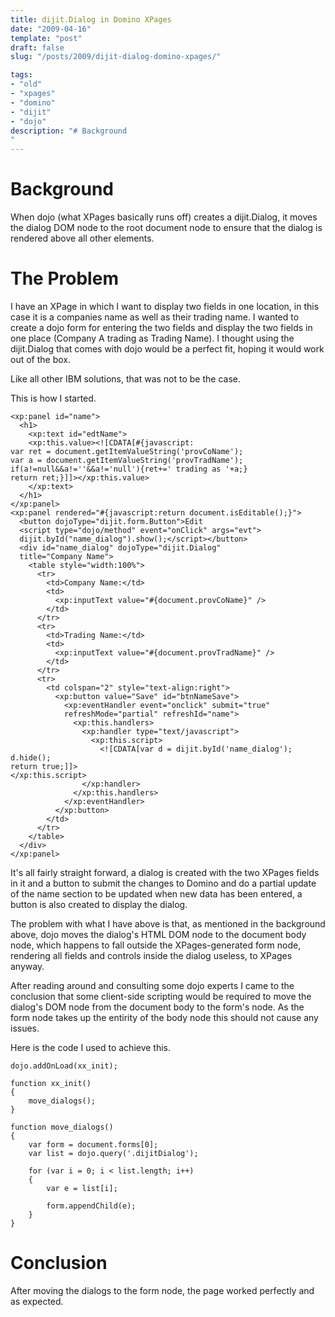 ```yaml
---
title: dijit.Dialog in Domino XPages
date: "2009-04-16"
template: "post"
draft: false
slug: "/posts/2009/dijit-dialog-domino-xpages/"

tags:
- "old"
- "xpages"
- "domino"
- "dijit"
- "dojo"
description: "# Background"
---
```

# Background

When dojo (what XPages basically runs off) creates a dijit.Dialog, it moves the dialog DOM node to the root document <body> node to ensure that the dialog is rendered above all other elements.

# The Problem

I have an XPage in which I want to display two fields in one location, in this case it is a companies name as well as their trading name.  I wanted to create a dojo form for entering the two fields and display the two fields in one place (Company A trading as Trading Name).  I thought using the dijit.Dialog that comes with dojo would be a perfect fit, hoping it would work out of the box.

Like all other IBM solutions, that was not to be the case.

This is how I started.

	<xp:panel id="name">
	  <h1>
		<xp:text id="edtName">
		<xp:this.value><![CDATA[#{javascript:
	var ret = document.getItemValueString('provCoName');
	var a = document.getItemValueString('provTradName');
	if(a!=null&&a!=''&&a!='null'){ret+=' trading as '+a;}
	return ret;}]]></xp:this.value>
		</xp:text>
	  </h1>
	</xp:panel>
	<xp:panel rendered="#{javascript:return document.isEditable();}">
	  <button dojoType="dijit.form.Button">Edit 
	  <script type="dojo/method" event="onClick" args="evt">
	  dijit.byId("name_dialog").show();</script></button>
	  <div id="name_dialog" dojoType="dijit.Dialog"
	  title="Company Name">
		<table style="width:100%">
		  <tr>
			<td>Company Name:</td>
			<td>
			  <xp:inputText value="#{document.provCoName}" />
			</td>
		  </tr>
		  <tr>
			<td>Trading Name:</td>
			<td>
			  <xp:inputText value="#{document.provTradName}" />
			</td>
		  </tr>
		  <tr>
			<td colspan="2" style="text-align:right">
			  <xp:button value="Save" id="btnNameSave">
				<xp:eventHandler event="onclick" submit="true"
				refreshMode="partial" refreshId="name">
				  <xp:this.handlers>
					<xp:handler type="text/javascript">
					  <xp:this.script>
						<![CDATA[var d = dijit.byId('name_dialog');
	d.hide();
	return true;]]>
	</xp:this.script>
					</xp:handler>
				  </xp:this.handlers>
				</xp:eventHandler>
			  </xp:button>
			</td>
		  </tr>
		</table>
	  </div>
	</xp:panel>

It's all fairly straight forward, a dialog is created with the two XPages fields in it and a button to submit the changes to Domino and do a partial update of the name section to be updated when new data has been entered, a button is also created to display the dialog.

The problem with what I have above is that, as mentioned in the background above, dojo moves the dialog's HTML DOM node to the document body node, which happens to fall outside the XPages-generated form node, rendering all fields and controls inside the dialog useless, to XPages anyway.

After reading around and consulting some dojo experts I came to the conclusion that some client-side scripting would be required to move the dialog's DOM node from the document body to the form's node.  As the form node takes up the entirity of the body node this should not cause any issues.

Here is the code I used to achieve this.

	dojo.addOnLoad(xx_init);

	function xx_init()
	{
		move_dialogs();
	}

	function move_dialogs()
	{
		var form = document.forms[0];
		var list = dojo.query('.dijitDialog');
		
		for (var i = 0; i < list.length; i++)
		{
			var e = list[i];

			form.appendChild(e);
		}
	}

# Conclusion

After moving the dialogs to the form node, the page worked perfectly and as expected.